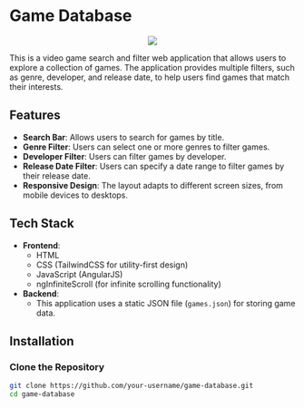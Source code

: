 # Game Database

<p align="center">
  <a href="https://skillicons.dev">
    <img src="https://skillicons.dev/icons?i=html,css,js,tailwind" />
  </a>
</p>

This is a video game search and filter web application that allows users to explore a collection of games. The application provides multiple filters, such as genre, developer, and release date, to help users find games that match their interests.

## Features

- **Search Bar**: Allows users to search for games by title.
- **Genre Filter**: Users can select one or more genres to filter games.
- **Developer Filter**: Users can filter games by developer.
- **Release Date Filter**: Users can specify a date range to filter games by their release date.
- **Responsive Design**: The layout adapts to different screen sizes, from mobile devices to desktops.

## Tech Stack

- **Frontend**: 
  - HTML
  - CSS (TailwindCSS for utility-first design)
  - JavaScript (AngularJS)
  - ngInfiniteScroll (for infinite scrolling functionality)
- **Backend**: 
  - This application uses a static JSON file (`games.json`) for storing game data.

## Installation

### Clone the Repository

```bash
git clone https://github.com/your-username/game-database.git
cd game-database
